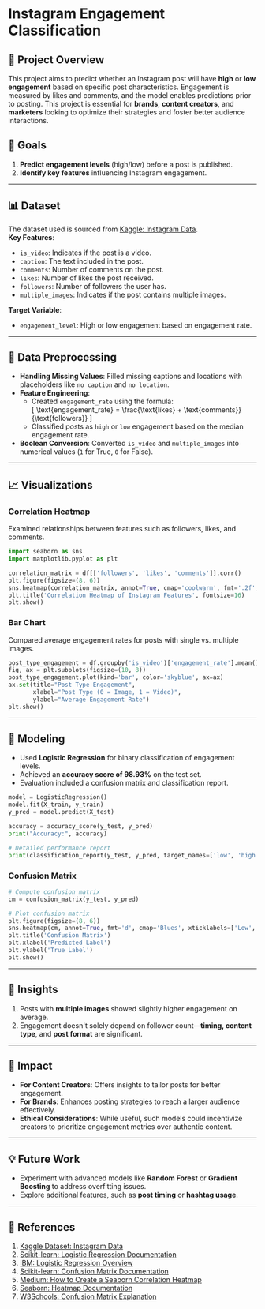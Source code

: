 
# Instagram Engagement Classification

## 📜 Project Overview  
This project aims to predict whether an Instagram post will have **high** or **low engagement** based on specific post characteristics. Engagement is measured by likes and comments, and the model enables predictions prior to posting. This project is essential for **brands**, **content creators**, and **marketers** looking to optimize their strategies and foster better audience interactions.

## 🎯 Goals  
1. **Predict engagement levels** (high/low) before a post is published.  
2. **Identify key features** influencing Instagram engagement.

---

## 📊 Dataset  
The dataset used is sourced from [Kaggle: Instagram Data](https://www.kaggle.com/datasets/propriyam/instagram-data).  
**Key Features**:  
- `is_video`: Indicates if the post is a video.  
- `caption`: The text included in the post.  
- `comments`: Number of comments on the post.  
- `likes`: Number of likes the post received.  
- `followers`: Number of followers the user has.  
- `multiple_images`: Indicates if the post contains multiple images.  

**Target Variable**:  
- `engagement_level`: High or low engagement based on engagement rate.

---

## 🧹 Data Preprocessing  
- **Handling Missing Values**: Filled missing captions and locations with placeholders like `no caption` and `no location`.  
- **Feature Engineering**:  
  - Created `engagement_rate` using the formula:  
    \[
    \text{engagement\_rate} = \frac{\text{likes} + \text{comments}}{\text{followers}}
    \]
  - Classified posts as `high` or `low` engagement based on the median engagement rate.  
- **Boolean Conversion**: Converted `is_video` and `multiple_images` into numerical values (`1` for True, `0` for False).  

---

## 📈 Visualizations  
### Correlation Heatmap  
Examined relationships between features such as followers, likes, and comments.  

```python
import seaborn as sns
import matplotlib.pyplot as plt

correlation_matrix = df[['followers', 'likes', 'comments']].corr()
plt.figure(figsize=(8, 6))
sns.heatmap(correlation_matrix, annot=True, cmap='coolwarm', fmt='.2f', cbar=True)
plt.title('Correlation Heatmap of Instagram Features', fontsize=16)
plt.show()
```

### Bar Chart  
Compared average engagement rates for posts with single vs. multiple images.  

```python
post_type_engagement = df.groupby('is_video')['engagement_rate'].mean()
fig, ax = plt.subplots(figsize=(10, 8))
post_type_engagement.plot(kind='bar', color='skyblue', ax=ax)
ax.set(title="Post Type Engagement", 
       xlabel="Post Type (0 = Image, 1 = Video)", 
       ylabel="Average Engagement Rate")
plt.show()
```

---

## 🤖 Modeling  
- Used **Logistic Regression** for binary classification of engagement levels.  
- Achieved an **accuracy score of 98.93%** on the test set.  
- Evaluation included a confusion matrix and classification report.

```python
model = LogisticRegression() 
model.fit(X_train, y_train) 
y_pred = model.predict(X_test)

accuracy = accuracy_score(y_test, y_pred) 
print("Accuracy:", accuracy)

# Detailed performance report
print(classification_report(y_test, y_pred, target_names=['low', 'high']))
```

### Confusion Matrix  
```python
# Compute confusion matrix
cm = confusion_matrix(y_test, y_pred)

# Plot confusion matrix
plt.figure(figsize=(8, 6))
sns.heatmap(cm, annot=True, fmt='d', cmap='Blues', xticklabels=['Low', 'High'], yticklabels=['Low', 'High'])
plt.title('Confusion Matrix')
plt.xlabel('Predicted Label')
plt.ylabel('True Label')
plt.show()

```

---

## 📖 Insights  
1. Posts with **multiple images** showed slightly higher engagement on average.  
2. Engagement doesn't solely depend on follower count—**timing, content type**, and **post format** are significant.  

---

## 🌟 Impact  
- **For Content Creators**: Offers insights to tailor posts for better engagement.  
- **For Brands**: Enhances posting strategies to reach a larger audience effectively.  
- **Ethical Considerations**: While useful, such models could incentivize creators to prioritize engagement metrics over authentic content.


---

## 💡 Future Work  
- Experiment with advanced models like **Random Forest** or **Gradient Boosting** to address overfitting issues.  
- Explore additional features, such as **post timing** or **hashtag usage**.

---

## 📜 References  
1. [Kaggle Dataset: Instagram Data](https://www.kaggle.com/datasets/propriyam/instagram-data)  
2. [Scikit-learn: Logistic Regression Documentation](https://scikitlearn.org/dev/modules/generated/sklearn.linear_model.LogisticRegression.html)  
3. [IBM: Logistic Regression Overview](https://www.ibm.com/topics/logistic-regression)  
4. [Scikit-learn: Confusion Matrix Documentation](https://scikitlearn.org/dev/modules/generated/sklearn.metrics.confusion_matrix.html)  
5. [Medium: How to Create a Seaborn Correlation Heatmap](https://medium.com/@szabo.bibor/how-to-create-a-seaborn-correlation-heatmap-in-python-834c0686b88e)  
6. [Seaborn: Heatmap Documentation](https://seaborn.pydata.org/generated/seaborn.heatmap.html)  
7. [W3Schools: Confusion Matrix Explanation](https://www.w3schools.com/python/python_ml_confusion_matrix.asp)  


